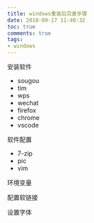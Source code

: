 ```yaml
---
title: windows重装后完善步骤
date: 2018-09-17 11:40:32
toc: true
comments: true
tags:
- windows
---
```



安装软件
- sougou
- tim
- wps
- wechat
- firefox
- chrome
- vscode

软件配置
- 7-zip
- pic
- vim

环境变量



配置软链接


设置字体
